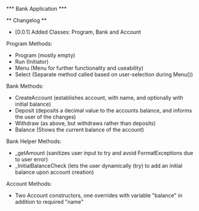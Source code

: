 ﻿*** Bank Application ***

** Changelog **
- [0.0.1]
Added Classes: Program, Bank and Account

Program Methods:
- Program (mostly empty)
- Run (Initiator)
- Menu (Menu for further functionality and useability)
- Select (Separate method called based on user-selection during Menu())

Bank Methods:
- CreateAccount (establishes account, with name, and optionally with initial balance)
- Deposit (deposits a decimal value to the accounts balance, and informs the user of the changes)
- Withdraw (as above, but withdraws rather than deposits)
- Balance (Shows the current balance of the account)

Bank Helper Methods:
- _getAmount (sanitizes user input to try and avoid FormatExceptions due to user error)
- _InitialBalanceCheck (lets the user dynamically (try) to add an initial balance upon account creation)

Account Methods:
- Two Account constructors, one overrides with variable "balance" in addition to required "name"